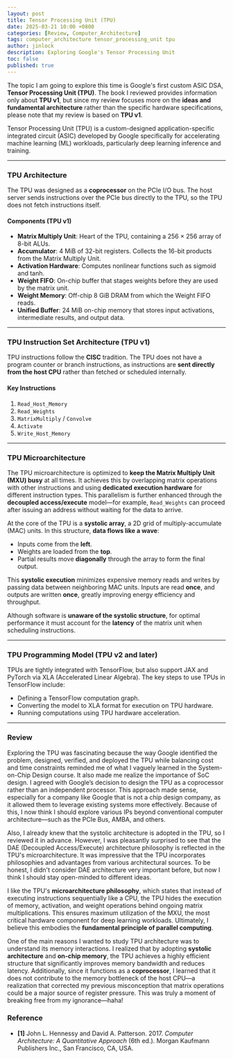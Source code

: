 ```yaml
---
layout: post
title: Tensor Processing Unit (TPU)
date: 2025-03-21 10:00 +0800
categories: [Review, Computer_Architecture]
tags: computer_architecture tensor_processing_unit tpu
author: jinlock
description: Exploring Google's Tensor Processing Unit
toc: false
published: true
---
```


The topic I am going to explore this time is Google's first custom ASIC DSA, **Tensor Processing Unit (TPU)**. The book I reviewed provides information only about **TPU v1**, but since my review focuses more on the **ideas and fundamental architecture** rather than the specific hardware specifications, please note that my review is based on **TPU v1**.

Tensor Processing Unit (TPU) is a custom-designed application-specific integrated circuit (ASIC) developed by Google specifically for accelerating machine learning (ML) workloads, particularly deep learning inference and training.

---

### **TPU Architecture**

The TPU was designed as a **coprocessor** on the PCIe I/O bus. The host server sends instructions over the PCIe bus directly to the TPU, so the TPU does not fetch instructions itself.

#### **Components (TPU v1)**
- **Matrix Multiply Unit**: Heart of the TPU, containing a 256 × 256 array of 8-bit ALUs.
- **Accumulator**: 4 MiB of 32-bit registers. Collects the 16-bit products from the Matrix Multiply Unit.
- **Activation Hardware**: Computes nonlinear functions such as sigmoid and tanh.
- **Weight FIFO**: On-chip buffer that stages weights before they are used by the matrix unit.
- **Weight Memory**: Off-chip 8 GiB DRAM from which the Weight FIFO reads.
- **Unified Buffer**: 24 MiB on-chip memory that stores input activations, intermediate results, and output data.

---

### **TPU Instruction Set Architecture (TPU v1)**

TPU instructions follow the **CISC** tradition. The TPU does not have a program counter or branch instructions, as instructions are **sent directly from the host CPU** rather than fetched or scheduled internally.

#### **Key Instructions**
1. `Read_Host_Memory`
2. `Read_Weights`
3. `MatrixMultiply` / `Convolve`
4. `Activate`
5. `Write_Host_Memory`

---

### **TPU Microarchitecture**

The TPU microarchitecture is optimized to **keep the Matrix Multiply Unit (MXU) busy** at all times. It achieves this by overlapping matrix operations with other instructions and using **dedicated execution hardware** for different instruction types. This parallelism is further enhanced through the **decoupled access/execute** model—for example, `Read_Weights` can proceed after issuing an address without waiting for the data to arrive.

At the core of the TPU is a **systolic array**, a 2D grid of multiply-accumulate (MAC) units. In this structure, **data flows like a wave**:
- Inputs come from the **left**.
- Weights are loaded from the **top**.
- Partial results move **diagonally** through the array to form the final output.

This **systolic execution** minimizes expensive memory reads and writes by passing data between neighboring MAC units. Inputs are read **once**, and outputs are written **once**, greatly improving energy efficiency and throughput.

Although software is **unaware of the systolic structure**, for optimal performance it must account for the **latency** of the matrix unit when scheduling instructions.

---

### **TPU Programming Model (TPU v2 and later)**
TPUs are tightly integrated with TensorFlow, but also support JAX and PyTorch via XLA (Accelerated Linear Algebra). The key steps to use TPUs in TensorFlow include:

- Defining a TensorFlow computation graph.
- Converting the model to XLA format for execution on TPU hardware.
- Running computations using TPU hardware acceleration.

---

### **Review**
Exploring the TPU was fascinating because the way Google identified the problem, designed, verified, and deployed the TPU while balancing cost and time constraints reminded me of what I vaguely learned in the System-on-Chip Design course. It also made me realize the importance of SoC design. I agreed with Google’s decision to design the TPU as a coprocessor rather than an independent processor. This approach made sense, especially for a company like Google that is not a chip design company, as it allowed them to leverage existing systems more effectively. Because of this, I now think I should explore various IPs beyond conventional computer architecture—such as the PCIe Bus, AMBA, and others.

Also, I already knew that the systolic architecture is adopted in the TPU, so I reviewed it in advance. However, I was pleasantly surprised to see that the DAE (Decoupled Access/Execute) architecture philosophy is reflected in the TPU's microarchitecture. It was impressive that the TPU incorporates philosophies and advantages from various architectural sources. To be honest, I didn't consider DAE architecture very important before, but now I think I should stay open-minded to different ideas.

I like the TPU's **microarchitecture philosophy**, which states that instead of executing instructions sequentially like a CPU, the TPU hides the execution of memory, activation, and weight operations behind ongoing matrix multiplications. This ensures maximum utilization of the MXU, the most critical hardware component for deep learning workloads. Ultimately, I believe this embodies the **fundamental principle of parallel computing**.

One of the main reasons I wanted to study TPU architecture was to understand its memory interactions. I realized that by adopting **systolic architecture** and **on-chip memory**, the TPU achieves a highly efficient structure that significantly improves memory bandwidth and reduces latency. Additionally, since it functions as a **coprocessor**, I learned that it does not contribute to the memory bottleneck of the host CPU—a realization that corrected my previous misconception that matrix operations could be a major source of register pressure. This was truly a moment of breaking free from my ignorance—haha!

### **Reference**
- **[1]** John L. Hennessy and David A. Patterson. 2017. *Computer Architecture: A Quantitative Approach* (6th ed.). Morgan Kaufmann Publishers Inc., San Francisco, CA, USA.